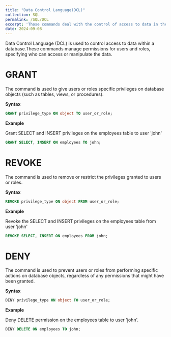 ```yaml
---
title: "Data Control Language(DCL)"
collection: SQL
permalink: /SQL/DCL
excerpt: 'Those commands deal with the control of access to data in the database,cluding GRANT,REVOKE,DENY'
date: 2024-09-08
---
```

Data Control Language (DCL) is used to control access to data within a database.These commands manage permissions for users and roles, specifying who can access or manipulate the data.
# GRANT
The command is used to give users or roles specific privileges on database objects (such as tables, views, or procedures).

**Syntax**
```sql
GRANT privilege_type ON object TO user_or_role;
```
**Example**

Grant SELECT and INSERT privileges on the employees table to user 'john'
```sql
GRANT SELECT, INSERT ON employees TO john;
```
# REVOKE
The command is used to remove or restrict the privileges granted to users or roles.

**Syntax**
```sql
REVOKE privilege_type ON object FROM user_or_role;
```
**Example**

Revoke the SELECT and INSERT privileges on the employees table from user 'john'
```sql
REVOKE SELECT, INSERT ON employees FROM john;
```
# DENY
The command is used to prevent users or roles from performing specific actions on database objects, regardless of any permissions that might have been granted.

**Syntax**
```sql
DENY privilege_type ON object TO user_or_role;
```
**Example**

Deny DELETE permission on the employees table to user 'john'.
```sql
DENY DELETE ON employees TO john;
```